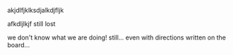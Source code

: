 akjdlfjklksdjalkdjfljk

afkdljlkjf
still lost

we don't know what we are doing!
still... even with directions written on the board...
